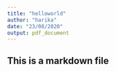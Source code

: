 ```yaml
---
title: "helloworld"
author: "harika"
date: "23/08/2020"
output: pdf_document
---
```


## This is a markdown file


